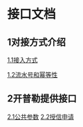 # 接口文档
## 1对接方式介绍
[1.1接入方式](base/opengw_1.1.md)

[1.2流水号和幂等性](base/1.2.md)
## 2开普勒提供接口
[2.1公共参数](interface/common_2.1.md)
[2.2授信申请](interface/creditApply_2.2.md)
